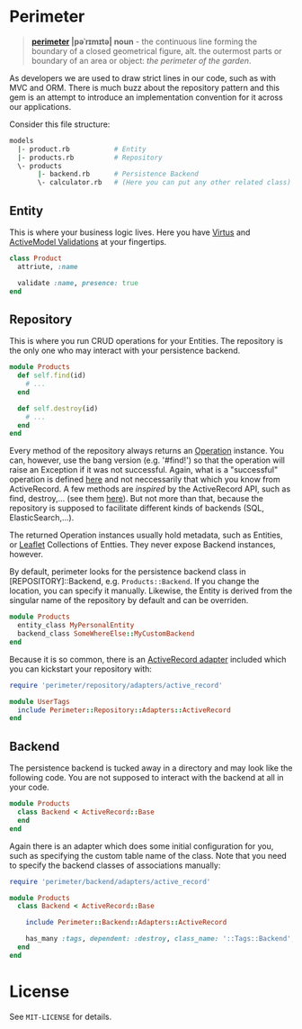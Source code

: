 # Perimeter

> **[perimeter](https://en.wikipedia.org/wiki/Perimeter) |pəˈrɪmɪtə| noun** -  the continuous line forming the boundary of a closed geometrical figure, alt.  the outermost parts or boundary of an area or object: *the perimeter of the garden*.

As developers we are used to draw strict lines in our code, such as with MVC and ORM. There is much buzz about the repository pattern and this gem is an attempt to introduce an implementation convention for it across our applications.

Consider this file structure:

```bash
models
  |- product.rb           # Entity
  |- products.rb          # Repository
  \- products
       |- backend.rb      # Persistence Backend
       \- calculator.rb   # (Here you can put any other related class)
```

## Entity

This is where your business logic lives. Here you have [Virtus](https://github.com/solnic/virtus) and [ActiveModel Validations](http://api.rubyonrails.org/classes/ActiveModel/Validations.html) at your fingertips.

```ruby
class Product
  attriute, :name

  validate :name, presence: true
end
```

## Repository

This is where you run CRUD operations for your Entities. The repository is the only one who may interact with your persistence backend.

```ruby
module Products
  def self.find(id)
    # ...
  end

  def self.destroy(id)
    # ...
  end
end
```

Every method of the repository always returns an [Operation](http://rubygems.org/gems/operation) instance. You can, however, use the bang version (e.g. '#find!') so that the operation will raise an Exception if it was not successful. Again, what is a "successful" operation is defined [here](https://github.com/bukowskis/perimeter/blob/master/lib/perimeter/repository/adapters/abstract.rb) and not neccessarily that which you know from ActiveRecord. A few methods are *inspired* by the ActiveRecord API, such as find, destroy,... (see them [here](https://github.com/bukowskis/perimeter/blob/master/lib/perimeter/repository/adapters/abstract.rb)). But not more than that, because the repository is supposed to facilitate different kinds of backends (SQL, ElasticSearch,...).

The returned Operation instances usually hold metadata, such as Entities, or [Leaflet](http://rubygems.org/gems/leaflet) Collections of Entties. They never expose Backend instances, however.

By default, perimeter looks for the persistence backend class in [REPOSITORY]::Backend, e.g. `Products::Backend`. If you change the location, you can specify it manually. Likewise, the Entity is derived from the singular name of the repository by default and can be overriden.

```ruby
module Products
  entity_class MyPersonalEntity
  backend_class SomeWhereElse::MyCustomBackend
end
```

Because it is so common, there is an [ActiveRecord adapter](https://github.com/bukowskis/perimeter/tree/master/lib/perimeter/repository/adapters) included which you can kickstart your repository with:

```ruby
require 'perimeter/repository/adapters/active_record'

module UserTags
  include Perimeter::Repository::Adapters::ActiveRecord
end
```

## Backend

The persistence backend is tucked away in a directory and may look like the following code. You are not supposed to interact with the backend at all in your code.

```ruby
module Products
  class Backend < ActiveRecord::Base
  end
end
```

Again there is an adapter which does some initial configuration for you, such as specifying the custom table name of the class. Note that you need to specify the backend classes of associations manually:

```ruby
require 'perimeter/backend/adapters/active_record'

module Products
  class Backend < ActiveRecord::Base

    include Perimeter::Backend::Adapters::ActiveRecord

    has_many :tags, dependent: :destroy, class_name: '::Tags::Backend', foreign_key: 'tag_id'
  end
end
```

# License

See `MIT-LICENSE` for details.
